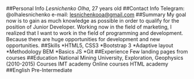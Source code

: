 ##Personal Info
*Lesnichenko Olha*, 27 years old
##Contact Info
Telegram: @olhalesnichenko
e-mail: lesnichenkooa@gmail.com
##Summary
My goal now is to gain as much knowledge as possible in order to qualify for the position of Junior Developer. Working now in the field of marketing, I realized that I want to work in the field of programming and development. Because there are huge opportunities for development and new opportunities.
##Skills
*HTML5, CSS3
*Bootstrap 3
*Adaptive layout
*Methodology BEM
*Basics JS
*Git
##Experience
Few landing pages from courses
##Education
National Mining University, Exploration, Geophysics (2010-2015) 
Courses IMT academy
Online courses HTML academy 
##English
Pre-Intermediate 
